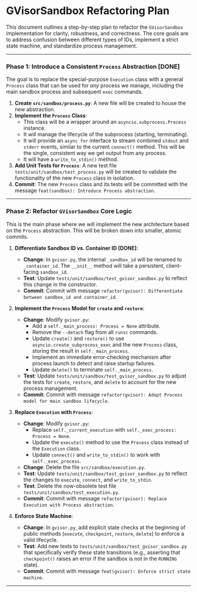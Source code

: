 # GVisorSandbox Refactoring Plan

This document outlines a step-by-step plan to refactor the `GVisorSandbox` implementation for clarity, robustness, and correctness. The core goals are to address confusion between different types of IDs, implement a strict state machine, and standardize process management.

---

### Phase 1: Introduce a Consistent `Process` Abstraction [DONE]

The goal is to replace the special-purpose `Execution` class with a general `Process` class that can be used for *any* process we manage, including the main sandbox process and subsequent `exec` commands.

1.  **Create `src/sandbox/process.py`**: A new file will be created to house the new abstraction.
2.  **Implement the `Process` Class**:
    *   This class will be a wrapper around an `asyncio.subprocess.Process` instance.
    *   It will manage the lifecycle of the subprocess (starting, terminating).
    *   It will provide an `async for` interface to stream combined `stdout` and `stderr` events, similar to the current `connect()` method. This will be the single, consistent way we get output from any process.
    *   It will have a `write_to_stdin()` method.
3.  **Add Unit Tests for `Process`**: A new test file `tests/unit/sandbox/test_process.py` will be created to validate the functionality of the new `Process` class in isolation.
4.  **Commit**: The new `Process` class and its tests will be committed with the message `feat(sandbox): Introduce Process abstraction`.

---

### Phase 2: Refactor `GVisorSandbox` Core Logic

This is the main phase where we will implement the new architecture based on the `Process` abstraction. This will be broken down into smaller, atomic commits.

1.  **Differentiate Sandbox ID vs. Container ID [DONE]**:
    *   **Change**: In `gvisor.py`, the internal `_sandbox_id` will be renamed to `_container_id`. The `__init__` method will take a persistent, client-facing `sandbox_id`.
    *   **Test**: Update `tests/unit/sandbox/test_gvisor_sandbox.py` to reflect this change in the constructor.
    *   **Commit**: Commit with message `refactor(gvisor): Differentiate between sandbox_id and container_id`.

2.  **Implement the `Process` Model for `create` and `restore`**:
    *   **Change**: Modify `gvisor.py`:
        *   Add a `self._main_process: Process = None` attribute.
        *   Remove the `--detach` flag from all `runsc` commands.
        *   Update `create()` and `restore()` to use `asyncio.create_subprocess_exec` and the new `Process` class, storing the result in `self._main_process`.
        *   Implement an immediate error-checking mechanism after process launch to detect and raise startup failures.
        *   Update `delete()` to terminate `self._main_process`.
    *   **Test**: Update `tests/unit/sandbox/test_gvisor_sandbox.py` to adjust the tests for `create`, `restore`, and `delete` to account for the new process management.
    *   **Commit**: Commit with message `refactor(gvisor): Adopt Process model for main sandbox lifecycle`.

3.  **Replace `Execution` with `Process`**:
    *   **Change**: Modify `gvisor.py`:
        *   Replace `self._current_execution` with `self._exec_process: Process = None`.
        *   Update the `execute()` method to use the `Process` class instead of the `Execution` class.
        *   Update `connect()` and `write_to_stdin()` to work with `self._exec_process`.
    *   **Change**: Delete the file `src/sandbox/execution.py`.
    *   **Test**: Update `tests/unit/sandbox/test_gvisor_sandbox.py` to reflect the changes to `execute`, `connect`, and `write_to_stdin`.
    *   **Test**: Delete the now-obsolete test file `tests/unit/sandbox/test_execution.py`.
    *   **Commit**: Commit with message `refactor(gvisor): Replace Execution with Process abstraction`.

4.  **Enforce State Machine**:
    *   **Change**: In `gvisor.py`, add explicit state checks at the beginning of public methods (`execute`, `checkpoint`, `restore`, `delete`) to enforce a valid lifecycle.
    *   **Test**: Add new tests to `tests/unit/sandbox/test_gvisor_sandbox.py` that specifically verify these state transitions (e.g., asserting that `checkpoint()` raises an error if the sandbox is not in the `RUNNING` state).
    *   **Commit**: Commit with message `feat(gvisor): Enforce strict state machine`.

---
